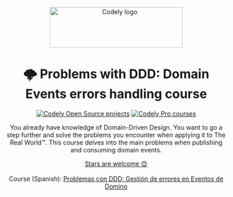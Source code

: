 <p align="center">
  <a href="https://codely.com">
    <img src="https://user-images.githubusercontent.com/10558907/170513882-a09eee57-7765-4ca4-b2dd-3c2e061fdad0.png" width="300px" height="92px" alt="Codely logo"/>
  </a>
</p>

<h1 align="center">
  🌩️ Problems with DDD: Domain Events errors handling course 
</h1>

<p align="center">
    <a href="https://github.com/CodelyTV"><img src="https://img.shields.io/badge/Codely-OS-green.svg?style=flat-square" alt="Codely Open Source projects"/></a>
    <a href="https://pro.codely.com"><img src="https://img.shields.io/badge/Codely-Pro-black.svg?style=flat-square" alt="Codely Pro courses"/></a>
</p>

<p align="center">
  You already have knowledge of Domain-Driven Design. You want to go a step further and solve the problems you encounter when applying it to The Real World™. This course delves into the main problems when publishing and consuming domain events.
</p>

<p align="center">
  <a href="https://github.com/CodelyTV/domain_events-course/stargazers">Stars are welcome 😊</a><br><br>
  Course (Spanish): <a href="https://pro.codely.com/library/problemas-con-ddd-gestion-de-errores-en-eventos-de-domino">Problemas con DDD: Gestión de errores en Eventos de Domino</a>
</p>
